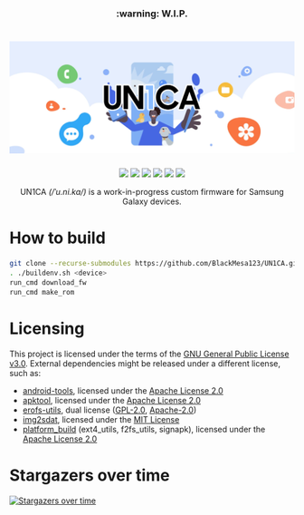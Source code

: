 <h3 align="center">:warning: W.I.P.</h3>
<h1 align="center">
  <img loading="lazy" src="readme-res/banner.png"/>
</h1>
<p align="center">
  <a href="https://github.com/BlackMesa123/UN1CA/blob/fourteen/LICENSE"><img loading="lazy" src="https://img.shields.io/github/license/BlackMesa123/UN1CA?style=for-the-badge&logo=github"/></a>
  <a href="https://github.com/BlackMesa123/UN1CA/releases/latest"><img loading="lazy" src="https://img.shields.io/github/v/release/BlackMesa123/UN1CA?style=for-the-badge"/></a>
  <a href="https://github.com/BlackMesa123/UN1CA/commits/fourteen"><img loading="lazy" src="https://img.shields.io/github/last-commit/BlackMesa123/UN1CA/fourteen?style=for-the-badge"/></a>
  <a href="https://github.com/BlackMesa123/UN1CA/stargazers"><img loading="lazy" src="https://img.shields.io/github/stars/BlackMesa123/UN1CA?style=for-the-badge"/></a>
  <a href="https://github.com/BlackMesa123/UN1CA/graphs/contributors"><img loading="lazy" src="https://img.shields.io/github/contributors/BlackMesa123/UN1CA?style=for-the-badge"/></a>
  <a href="https://github.com/BlackMesa123/UN1CA/actions"><img loading="lazy" src="https://img.shields.io/github/actions/workflow/status/BlackMesa123/UN1CA/build.yml?style=for-the-badge"/></a>
</p>
<p align="center">UN1CA <i>(/ˈu.ni.ka/)</i> is a work-in-progress custom firmware for Samsung Galaxy devices.</p>

# How to build
```bash
git clone --recurse-submodules https://github.com/BlackMesa123/UN1CA.git && cd UN1CA
. ./buildenv.sh <device>
run_cmd download_fw
run_cmd make_rom
```

# Licensing

This project is licensed under the terms of the [GNU General Public License v3.0](LICENSE). External dependencies might be released under a different license, such as:
- [android-tools](https://github.com/nmeum/android-tools), licensed under the [Apache License 2.0](https://github.com/nmeum/android-tools/blob/master/LICENSE)
- [apktool](https://github.com/iBotPeaches/Apktool), licensed under the [Apache License 2.0](https://github.com/iBotPeaches/Apktool/blob/master/LICENSE.md)
- [erofs-utils](https://github.com/sekaiacg/erofs-utils/), dual license ([GPL-2.0](https://github.com/sekaiacg/erofs-utils/blob/dev/LICENSES/GPL-2.0), [Apache-2.0](https://github.com/sekaiacg/erofs-utils/blob/dev/LICENSES/Apache-2.0))
- [img2sdat](https://github.com/xpirt/img2sdat), licensed under the [MIT License](https://github.com/xpirt/img2sdat/blob/master/LICENSE)
- [platform_build](https://android.googlesource.com/platform/build/) (ext4_utils, f2fs_utils, signapk), licensed under the [Apache License 2.0](https://source.android.com/docs/setup/about/licenses)

# Stargazers over time
[![Stargazers over time](https://starchart.cc/BlackMesa123/UN1CA.svg)](https://starchart.cc/BlackMesa123/UN1CA)
